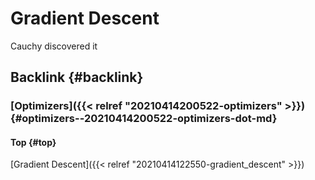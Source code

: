 # Gradient Descent


Cauchy discovered it


## Backlink {#backlink}


### [Optimizers]({{< relref "20210414200522-optimizers" >}}) {#optimizers--20210414200522-optimizers-dot-md}


#### Top {#top}

[Gradient Descent]({{< relref "20210414122550-gradient_descent" >}})

